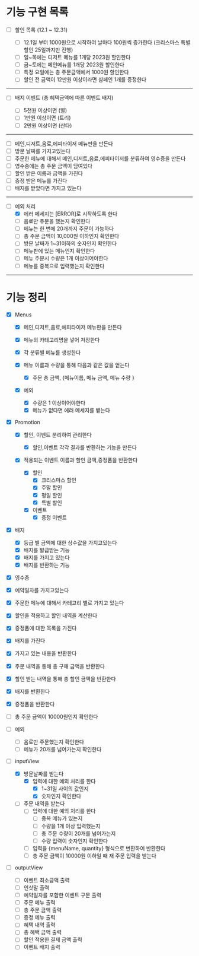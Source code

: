 # 기능 구현 목록

- [ ] 할인 목록 (12.1 ~ 12.31)

  - [ ] 12.1일 부터 1000원으로 시작하여 날마다 100원씩 증가한다 (크리스마스 특별 할인 25일까지만 진행)
  - [ ] 일~목에는 디저트 메뉴를 1개당 2023원 할인한다
  - [ ] 금~토에는 메인메뉴를 1개당 2023원 할인한다
  - [ ] 특정 요일에는 총 주문금액에서 1000원 할인한다
  - [ ] 할인 전 금액이 12만원 이상이라면 샴페인 1개를 증정한다

---

- [ ] 배지 이벤트 (총 혜텍금액에 따른 이벤트 배지)

  - [ ] 5천원 이상이면 (별)
  - [ ] 1만원 이상이면 (트리)
  - [ ] 2만원 이상이면 (산타)

---

- [ ] 메인,디저트,음료,에피타이저 메뉴판을 만든다
- [ ] 방문 날짜를 가지고있는다
- [ ] 주문한 메뉴에 대해서 메인,디저트,음료,에피타이저를 분류하여 영수증을 만든다
- [ ] 영수증에는 총 주문 금액이 담여있다
- [ ] 할인 받은 이름과 금액을 가진다
- [ ] 증정 받은 메뉴를 가진다
- [ ] 배지를 받았다면 가지고 있는다

---

- [ ] 예외 처리
  - [x] 에러 메세지는 [ERROR]로 시작하도록 한다
  - [ ] 음료만 주문을 했는지 확인한다
  - [ ] 메뉴는 한 번에 20개까지 주문이 가능하다
  - [ ] 총 주문 금액이 10,000원 이하인지 확인한다
  - [ ] 방문 날짜가 1~31이하의 숫자인지 확인한다
  - [ ] 메뉴판에 있는 메뉴인지 확인한다
  - [ ] 메뉴 주문시 수량은 1개 이상이어야한다
  - [ ] 메뉴를 중복으로 입력했는지 확인한다

---

# 기능 정리

- [x] Menus

  - [x] 메인,디저트,음료,에피타이저 메뉴판을 만든다
  - [x] 메뉴의 카테고리명을 넣어 저장한다
  - [x] 각 분류별 메뉴를 생성한다
  - [x] 메뉴 이름과 수량을 통해 다음과 같은 값을 얻는다

    - [x] 주문 총 금액, {메뉴이름, 메뉴 금액, 메뉴 수량 }

  - [x] 예외
    - [x] 수량은 1 이상이어야한다
    - [x] 메뉴가 없다면 에러 메세지를 뱉는다

- [x] Promotion

  - [x] 할인, 이벤트 분리하여 관리한다
    - [x] 할인,이벤트 각각 결과를 반환하는 기능을 만든다
  - [x] 적용되는 이벤트 이름과 할인 금액,증정품을 반환한다

    - [x] 할인
      - [x] 크리스마스 할인
      - [x] 주말 할인
      - [x] 평일 할인
      - [x] 특별 할인
    - [x] 이벤트
      - [x] 증정 이벤트

- [x] 배지

  - [x] 등급 별 금액에 대한 상수값을 가지고있는다
  - [x] 배지를 발급받는 기능
  - [x] 배지를 가지고 있는다
  - [x] 배지를 반환하는 기능

- [x] 영수증

- [x] 예약일자를 가지고있는다
- [x] 주문한 메뉴에 대해서 카테고리 별로 가지고 있는다
- [x] 할인을 적용하고 할인 내역을 계산한다
- [x] 증정품에 대한 목록을 가진다
- [x] 배지를 가진다
- [x] 가지고 있는 내용을 반환한다
- [x] 주문 내역을 통해 총 구매 금액을 반환한다
- [x] 할인 받는 내역을 통해 총 할인 금액을 반환한다
- [x] 배지를 반환한다
- [x] 증정품을 반환한다
- [ ] 총 주문 금액이 10000원인지 확인한다

- [ ] 예외

  - [ ] 음료만 주문했는지 확인한다
  - [ ] 메뉴가 20개를 넘어가는지 확인한다

- [ ] inputView

  - [x] 방문날짜를 받는다
    - [x] 입력에 대한 예외 처리를 한다
      - [x] 1~31일 사이의 값인지
      - [x] 숫자인지 확인한다
  - [ ] 주문 내역을 받는다
    - [ ] 입력에 대한 예외 처리를 한다
      - [ ] 중복 메뉴가 있는지
      - [ ] 수량을 1개 이상 입력했는지
      - [ ] 총 주문 수량이 20개를 넘어가는지
      - [ ] 수량 입력이 숫자인지 확인한다
    - [ ] 입력을 {menuName, quantity} 형식으로 변환하여 반환한다
    - [ ] 총 주문 금액이 10000원 이하일 때 재 주문 입력을 받는다

- [ ] outputView
  - [ ] 이벤트 최소금액 출력
  - [ ] 인삿말 출력
  - [ ] 예약일자를 포함한 이벤트 구문 출력
  - [ ] 주문 메뉴 출력
  - [ ] 총 주문 금액 출력
  - [ ] 증정 메뉴 출력
  - [ ] 혜택 내역 출력
  - [ ] 총 혜택 금액 출력
  - [ ] 할인 적용한 결제 금액 출력
  - [ ] 이벤트 배지 출력
